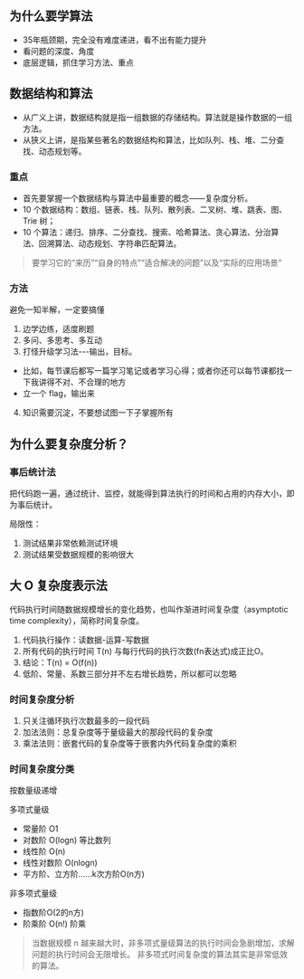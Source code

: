 ## 为什么要学算法

- 35年瓶颈期，完全没有难度递进，看不出有能力提升
- 看问题的深度、角度
- 底层逻辑，抓住学习方法、重点


## 数据结构和算法

- 从广义上讲，数据结构就是指一组数据的存储结构。算法就是操作数据的一组方法。
- 从狭义上讲，是指某些著名的数据结构和算法，比如队列、栈、堆、二分查找、动态规划等。

### 重点

- 首先要掌握一个数据结构与算法中最重要的概念——复杂度分析。
- 10 个数据结构：数组、链表、栈、队列、散列表、二叉树、堆、跳表、图、Trie 树；
- 10 个算法：递归、排序、二分查找、搜索、哈希算法、贪心算法、分治算法、回溯算法、动态规划、字符串匹配算法。

> 要学习它的“来历”“自身的特点”“适合解决的问题”以及“实际的应用场景”

### 方法

避免一知半解，一定要搞懂

1. 边学边练，适度刷题
2. 多问、多思考、多互动
3. 打怪升级学习法---输出，目标。
  - 比如，每节课后都写一篇学习笔记或者学习心得；或者你还可以每节课都找一下我讲得不对、不合理的地方
  - 立一个 flag，输出来
4. 知识需要沉淀，不要想试图一下子掌握所有

## 为什么要复杂度分析？

### 事后统计法

把代码跑一遍，通过统计、监控，就能得到算法执行的时间和占用的内存大小，即为事后统计。

局限性：
1. 测试结果非常依赖测试环境
2. 测试结果受数据规模的影响很大

## 大 O 复杂度表示法

代码执行时间随数据规模增长的变化趋势，也叫作渐进时间复杂度（asymptotic time complexity），简称时间复杂度。

1. 代码执行操作：读数据-运算-写数据
2. 所有代码的执行时间 T(n) 与每行代码的执行次数(fn表达式)成正比O。
3. 结论：T(n) = O(f(n))
4. 低阶、常量、系数三部分并不左右增长趋势，所以都可以忽略

### 时间复杂度分析

1. 只关注循环执行次数最多的一段代码
2. 加法法则：总复杂度等于量级最大的那段代码的复杂度
3. 乘法法则：嵌套代码的复杂度等于嵌套内外代码复杂度的乘积

### 时间复杂度分类
按数量级递增

多项式量级
- 常量阶 O1
- 对数阶 O(logn) 等比数列
- 线性阶 O(n)
- 线性对数阶 O(nlogn)
- 平方阶、立方阶……k次方阶O(n方)

非多项式量级
- 指数阶O(2的n方) 
- 阶乘阶 O(n!) 阶乘
> 当数据规模 n 越来越大时，非多项式量级算法的执行时间会急剧增加，求解问题的执行时间会无限增长。
> 非多项式时间复杂度的算法其实是非常低效的算法。